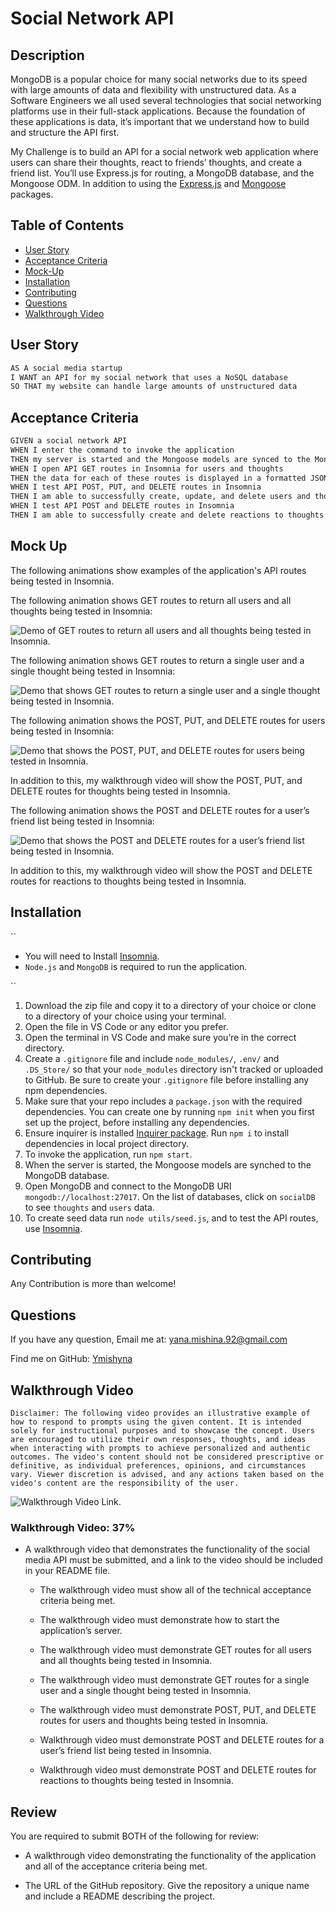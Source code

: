 # Social Network API

## Description

MongoDB is a popular choice for many social networks due to its speed with large amounts of data and flexibility with unstructured data. As a Software Engineers we all used several technologies that social networking platforms use in their full-stack applications. Because the foundation of these applications is data, it’s important that we understand how to build and structure the API first.

My Challenge is to build an API for a social network web application where users can share their thoughts, react to friends’ thoughts, and create a friend list. You’ll use Express.js for routing, a MongoDB database, and the Mongoose ODM. In addition to using the [Express.js](https://www.npmjs.com/package/express) and [Mongoose](https://www.npmjs.com/package/mongoose) packages.

## Table of Contents 
- [User Story](#user-story)
- [Acceptance Criteria](#acceptance-criteria)
- [Mock-Up](#mock-up)
- [Installation](#installation)
- [Contributing](#contributing)
- [Questions](#questions)
- [Walkthrough Video](#walkthrough-video)

## User Story

```md
AS A social media startup
I WANT an API for my social network that uses a NoSQL database
SO THAT my website can handle large amounts of unstructured data
```

## Acceptance Criteria

```md
GIVEN a social network API
WHEN I enter the command to invoke the application
THEN my server is started and the Mongoose models are synced to the MongoDB database
WHEN I open API GET routes in Insomnia for users and thoughts
THEN the data for each of these routes is displayed in a formatted JSON
WHEN I test API POST, PUT, and DELETE routes in Insomnia
THEN I am able to successfully create, update, and delete users and thoughts in my database
WHEN I test API POST and DELETE routes in Insomnia
THEN I am able to successfully create and delete reactions to thoughts and add and remove friends to a user’s friend list
```

## Mock Up

The following animations show examples of the application's API routes being tested in Insomnia.

The following animation shows GET routes to return all users and all thoughts being tested in Insomnia:

![Demo of GET routes to return all users and all thoughts being tested in Insomnia.](./assets/demo-01.gif)

The following animation shows GET routes to return a single user and a single thought being tested in Insomnia:

![Demo that shows GET routes to return a single user and a single thought being tested in Insomnia.](./assets/demo-02.gif)

The following animation shows the POST, PUT, and DELETE routes for users being tested in Insomnia:

![Demo that shows the POST, PUT, and DELETE routes for users being tested in Insomnia.](./assets/demo-03.gif)

In addition to this, my walkthrough video will show the POST, PUT, and DELETE routes for thoughts being tested in Insomnia.

The following animation shows the POST and DELETE routes for a user’s friend list being tested in Insomnia:

![Demo that shows the POST and DELETE routes for a user’s friend list being tested in Insomnia.](./assets/demo-04.gif)

In addition to this, my walkthrough video will show the POST and DELETE routes for reactions to thoughts being tested in Insomnia.

## Installation

``
- You will need to Install [Insomnia](https://insomnia.rest/download). 
- `Node.js` and `MongoDB` is required to run the application.

``
1. Download the zip file and copy it to a directory of your choice or clone to a directory of your choice using your terminal. 
2. Open the file in VS Code or any editor you prefer.
3. Open the terminal in VS Code and make sure you’re in the correct directory.
4. Create a `.gitignore` file and include `node_modules/`, `.env/` and `.DS_Store/` so that your `node_modules` directory isn't tracked or uploaded to GitHub. Be sure to create your `.gitignore` file before installing any npm dependencies.
5. Make sure that your repo includes a `package.json` with the required dependencies. You can create one by running `npm init` when you first set up the project, before installing any dependencies.
6. Ensure inquirer is installed [Inquirer package](https://www.npmjs.com/package/inquirer/v/8.2.4). Run `npm i` to install dependencies in local project directory.
7. To invoke the application, run `npm start`.
8. When the server is started, the Mongoose models are synched to the MongoDB database.
9. Open MongoDB and connect to the MongoDB URI `mongodb://localhost:27017`. On the list of databases, click on `socialDB` to see `thoughts` and `users` data.
10. To create seed data run `node utils/seed.js`, and to test the API routes, use [Insomnia](https://insomnia.rest/download).

## Contributing

Any Contribution is more than welcome!

## Questions

If you have any question, Email me at: yana.mishina.92@gmail.com

Find me on GitHub: [Ymishyna](https://github.com/Ymishyna)

## Walkthrough Video

``````
Disclaimer: The following video provides an illustrative example of how to respond to prompts using the given content. It is intended solely for instructional purposes and to showcase the concept. Users are encouraged to utilize their own responses, thoughts, and ideas when interacting with prompts to achieve personalized and authentic outcomes. The video's content should not be considered prescriptive or definitive, as individual preferences, opinions, and circumstances vary. Viewer discretion is advised, and any actions taken based on the video's content are the responsibility of the user.
``````

![Walkthrough Video Link](https://drive.google.com/file/d/1jazv4GTwpemZ1rM8n_BX1VEamGKU-M-4/view?usp=sharing).




### Walkthrough Video: 37%

* A walkthrough video that demonstrates the functionality of the social media API must be submitted, and a link to the video should be included in your README file.

  * The walkthrough video must show all of the technical acceptance criteria being met.

  * The walkthrough video must demonstrate how to start the application’s server.

  * The walkthrough video must demonstrate GET routes for all users and all thoughts being tested in Insomnia.

  * The walkthrough video must demonstrate GET routes for a single user and a single thought being tested in Insomnia.

  * The walkthrough video must demonstrate POST, PUT, and DELETE routes for users and thoughts being tested in Insomnia.

  * Walkthrough video must demonstrate POST and DELETE routes for a user’s friend list being tested in Insomnia.

  * Walkthrough video must demonstrate POST and DELETE routes for reactions to thoughts being tested in Insomnia.


## Review

You are required to submit BOTH of the following for review:

* A walkthrough video demonstrating the functionality of the application and all of the acceptance criteria being met.

* The URL of the GitHub repository. Give the repository a unique name and include a README describing the project.


